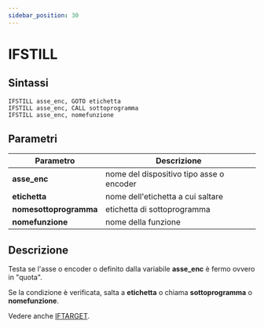 ```yaml
---
sidebar_position: 30
---
```


# IFSTILL

## Sintassi

  ```
IFSTILL	asse_enc, GOTO etichetta
IFSTILL	asse_enc, CALL sottoprogramma
IFSTILL	asse_enc, nomefunzione
  ```

## Parametri
|Parametro                    | Descrizione                                                                                           |                
|-----------------------------|-------------------------------------------------------------------------------------------------------|
| **asse_enc**                | nome del dispositivo tipo asse o encoder                                                              |         
| **etichetta**               | nome dell'etichetta a cui saltare                                                                     | 
| **nomesottoprogramma**      | etichetta di sottoprogramma                                                                           |
| **nomefunzione**            | nome della funzione                                                                                   |    

## Descrizione
Testa se l'asse o encoder o definito dalla variabile **asse_enc** è fermo ovvero in "quota".

Se la condizione è verificata, salta a **etichetta** o chiama **sottoprogramma** o **nomefunzione**.

Vedere anche [IFTARGET](IFTARGET.md).